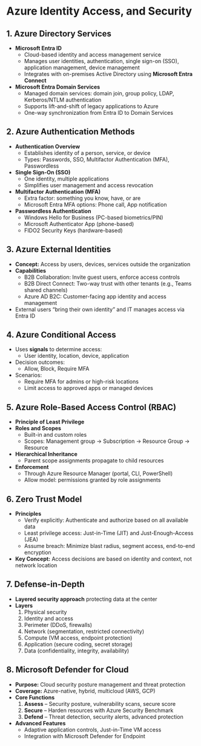 # Azure Identity Access, and Security

## 1. Azure Directory Services
- **Microsoft Entra ID**
  - Cloud-based identity and access management service
  - Manages user identities, authentication, single sign-on (SSO), application management, device management
  - Integrates with on-premises Active Directory using **Microsoft Entra Connect**
- **Microsoft Entra Domain Services**
  - Managed domain services: domain join, group policy, LDAP, Kerberos/NTLM authentication
  - Supports lift-and-shift of legacy applications to Azure
  - One-way synchronization from Entra ID to Domain Services

## 2. Azure Authentication Methods
- **Authentication Overview**
  - Establishes identity of a person, service, or device
  - Types: Passwords, SSO, Multifactor Authentication (MFA), Passwordless
- **Single Sign-On (SSO)**
  - One identity, multiple applications
  - Simplifies user management and access revocation
- **Multifactor Authentication (MFA)**
  - Extra factor: something you know, have, or are
  - Microsoft Entra MFA options: Phone call, App notification
- **Passwordless Authentication**
  - Windows Hello for Business (PC-based biometrics/PIN)
  - Microsoft Authenticator App (phone-based)
  - FIDO2 Security Keys (hardware-based)

## 3. Azure External Identities
- **Concept:** Access by users, devices, services outside the organization
- **Capabilities**
  - B2B Collaboration: Invite guest users, enforce access controls
  - B2B Direct Connect: Two-way trust with other tenants (e.g., Teams shared channels)
  - Azure AD B2C: Customer-facing app identity and access management
- External users “bring their own identity” and IT manages access via Entra ID

## 4. Azure Conditional Access
- Uses **signals** to determine access:
  - User identity, location, device, application
- Decision outcomes:
  - Allow, Block, Require MFA
- Scenarios:
  - Require MFA for admins or high-risk locations
  - Limit access to approved apps or managed devices

## 5. Azure Role-Based Access Control (RBAC)
- **Principle of Least Privilege**
- **Roles and Scopes**
  - Built-in and custom roles
  - Scopes: Management group → Subscription → Resource Group → Resource
- **Hierarchical Inheritance**
  - Parent scope assignments propagate to child resources
- **Enforcement**
  - Through Azure Resource Manager (portal, CLI, PowerShell)
  - Allow model: permissions granted by role assignments

## 6. Zero Trust Model
- **Principles**
  - Verify explicitly: Authenticate and authorize based on all available data
  - Least privilege access: Just-in-Time (JIT) and Just-Enough-Access (JEA)
  - Assume breach: Minimize blast radius, segment access, end-to-end encryption
- **Key Concept:** Access decisions are based on identity and context, not network location

## 7. Defense-in-Depth
- **Layered security approach** protecting data at the center
- **Layers**
  1. Physical security
  2. Identity and access
  3. Perimeter (DDoS, firewalls)
  4. Network (segmentation, restricted connectivity)
  5. Compute (VM access, endpoint protection)
  6. Application (secure coding, secret storage)
  7. Data (confidentiality, integrity, availability)

## 8. Microsoft Defender for Cloud
- **Purpose:** Cloud security posture management and threat protection
- **Coverage:** Azure-native, hybrid, multicloud (AWS, GCP)
- **Core Functions**
  1. **Assess** – Security posture, vulnerability scans, secure score
  2. **Secure** – Harden resources with Azure Security Benchmark
  3. **Defend** – Threat detection, security alerts, advanced protection
- **Advanced Features**
  - Adaptive application controls, Just-in-Time VM access
  - Integration with Microsoft Defender for Endpoint
